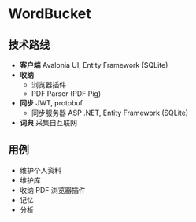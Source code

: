 # WordBucket

## 技术路线

- **客户端** Avalonia UI, Entity Framework (SQLite)
- **收纳**
  - 浏览器插件
  - PDF Parser (PDF Pig)
- **同步** JWT, protobuf
  - 同步服务器 ASP .NET, Entity Framework (SQLite)
- **词典** 采集自互联网

<!-- ## 用户提示

欢迎使用 WordBucket！

1. 本软件是以 MIT 或 MuLanPSL 协议开源且免费使用的自由软件。
2. 在单机使用时，本软件不收集用户的任何隐私信息。
3. 本软件的预置词汇表/字典等采集于互联网，词汇表/字典信息归权利人所有。

当您使用 WordBucket 的跨设备同步服务时，我们提醒您注意：

1. WordBucket 的跨设备同步服务本身不受集用户的任何隐私信息。用户的单词信息位于服务器中是加密储存的。
2. 超过三十天未使用的账号将被删除，账号内容将被销毁。若您有同步信息的需要，创建新的账号即可。
3. 若您遗失密码，则账号无法恢复。若您有同步信息的需要，创建新的账号即可。不活跃的账户在一段时间后将被系统释放。
-->

## 用例

- 维护个人资料
- 维护库
- 收纳 PDF 浏览器插件
- 记忆
- 分析
